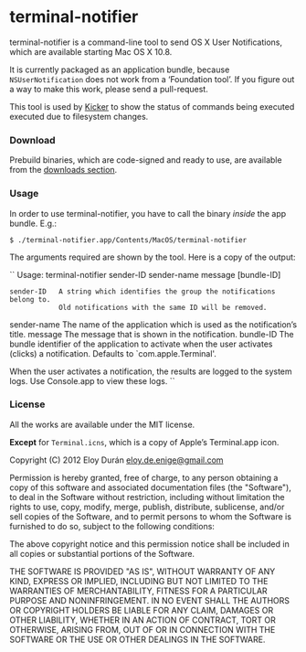# terminal-notifier

terminal-notifier is a command-line tool to send OS X User Notifications, which
are available starting Mac OS X 10.8.

It is currently packaged as an application bundle, because `NSUserNotification`
does not work from a ‘Foundation tool’. If you figure out a way to make this
work, please send a pull-request.

This tool is used by [Kicker](https://github.com/alloy/kicker) to show the
status of commands being executed executed due to filesystem changes.


### Download

Prebuild binaries, which are code-signed and ready to use, are available from
the [downloads section](https://github.com/alloy/terminal-notifier/downloads).


### Usage

In order to use terminal-notifier, you have to call the binary _inside_ the app
bundle. E.g.:

``
$ ./terminal-notifier.app/Contents/MacOS/terminal-notifier
``

The arguments required are shown by the tool. Here is a copy of the output:

``
Usage: terminal-notifier sender-ID sender-name message [bundle-ID]

    sender-ID   A string which identifies the group the notifications belong to.
                Old notifications with the same ID will be removed.
  sender-name   The name of the application which is used as the notification’s title.
      message   The message that is shown in the notification.
    bundle-ID   The bundle identifier of the application to activate when the user
                activates (clicks) a notification. Defaults to `com.apple.Terminal'.

When the user activates a notification, the results are logged to the system logs.
Use Console.app to view these logs.
``


### License

All the works are available under the MIT license.

**Except** for `Terminal.icns`, which is a copy of Apple’s Terminal.app icon.

Copyright (C) 2012 Eloy Durán <eloy.de.enige@gmail.com>

Permission is hereby granted, free of charge, to any person obtaining a copy of
this software and associated documentation files (the "Software"), to deal in
the Software without restriction, including without limitation the rights to
use, copy, modify, merge, publish, distribute, sublicense, and/or sell copies
of the Software, and to permit persons to whom the Software is furnished to do
so, subject to the following conditions:

The above copyright notice and this permission notice shall be included in all
copies or substantial portions of the Software.

THE SOFTWARE IS PROVIDED "AS IS", WITHOUT WARRANTY OF ANY KIND, EXPRESS OR
IMPLIED, INCLUDING BUT NOT LIMITED TO THE WARRANTIES OF MERCHANTABILITY,
FITNESS FOR A PARTICULAR PURPOSE AND NONINFRINGEMENT. IN NO EVENT SHALL THE
AUTHORS OR COPYRIGHT HOLDERS BE LIABLE FOR ANY CLAIM, DAMAGES OR OTHER
LIABILITY, WHETHER IN AN ACTION OF CONTRACT, TORT OR OTHERWISE, ARISING FROM,
OUT OF OR IN CONNECTION WITH THE SOFTWARE OR THE USE OR OTHER DEALINGS IN THE
SOFTWARE.
